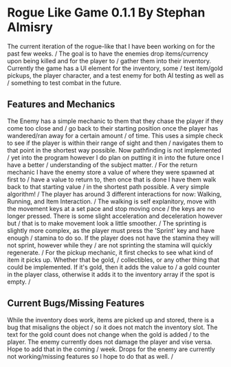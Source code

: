 # Rogue Like Game 0.1.1 By Stephan Almisry
The current iteration of the rogue-like that I have been working on for the past few weeks.  /
The goal is to have the enemies drop items/currency upon being killed and for the player to  /
gather them into their inventory. Currently the game has a UI element for the inventory, some  /
test item/gold pickups, the player character, and a test enemy for both AI testing as well as  /
something to test combat in the future.
## Features and Mechanics
The Enemy has a simple mechanic to them that they chase the player if they come too close and  /
go back to their starting position once the player has wandered/ran away for a certain amount  /
of time. This uses a simple check to see if the player is within their range of sight and then  /
navigates them to that point in the shortest way possible. Now pathfinding is not implemented  /
yet into the program however I do plan on putting it in into the future once I have a better  /
understanding of the subject matter.  /
For the return mechanic I have the enemy store a value of where they were spawned at first to  /
have a value to return to, then once that is done I have them walk back to that starting value  /
in the shortest path possible. A very simple algorithm!  /
The player has around 3 different interactions for now: Walking, Running, and Item Interaction.  /
The walking is self explanitory, move with the movement keys at a set pace and stop moving once  /
the keys are no longer pressed. There is some slight acceleration and deceleration however but  /
that is to make movement look a little smoother.  /
The sprinting is slightly more complex, as the player must press the 'Sprint' key and have enough  /
stamina to do so. If the player does not have the stamina they will not sprint, however while they  /
are not sprinting the stamina will quickly regenerate.  /
For the pickup mechanic, it first checks to see what kind of item it picks up. Whether that be gold,  /
collectibles, or any other thing that could be implemented. If it's gold, then it adds the value to  /
a gold counter in the player class, otherwise it adds it to the inventory array if the spot is empty.  /
## Current Bugs/Missing Features
While the inventory does work, items are picked up and stored, there is a bug that misaligns the object  /
so it does not match the inventory slot. The text for the gold count does not change when the gold is added  /
to the player. The enemy currently does not damage the player and vise versa. Hope to add that in the coming  /
week. Drops for the enemy are currently not working/missing features so I hope to do that as well.  /

